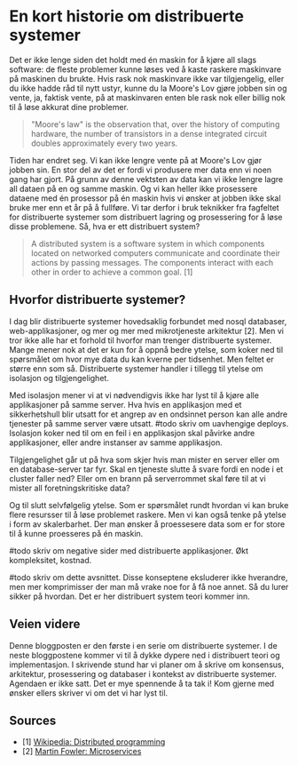 # En kort historie om distribuerte systemer
Det er ikke lenge siden det holdt med én maskin for å kjøre all slags software:
de fleste problemer kunne løses ved å kaste raskere maskinvare på maskinen du brukte.
Hvis rask nok maskinvare ikke var tilgjengelig, eller du ikke hadde råd til nytt ustyr,
kunne du la Moore's Lov gjøre jobben sin og vente, ja, faktisk vente, på at maskinvaren 
enten ble rask nok eller billig nok til å løse akkurat dine problemer.

> "Moore's law" is the observation that, over the history of computing hardware,
> the number of transistors in a dense integrated circuit doubles
> approximately every two years.

Tiden har endret seg. Vi kan ikke lengre vente på at Moore's Lov gjør jobben sin.
En stor del av det er fordi vi produsere mer data enn vi noen gang har gjort.
På grunn av denne vektsten av data kan vi ikke lengre lagre all dataen på en og samme maskin.
Og vi kan heller ikke prosessere dataene med én prosessor på én maskin hvis vi ønsker at jobben
ikke skal bruke mer enn et år på å fullføre. Vi tar derfor i bruk teknikker fra fagfeltet for
distribuerte systemer som distribuert lagring og prosessering for å løse disse problemene.
Så, hva er ett distribuert system?

> A distributed system is a software system in which components located on networked
> computers communicate and coordinate their actions by passing messages. The components
> interact with each other in order to achieve a common goal. [1]

## Hvorfor distribuerte systemer?
I dag blir distribuerte systemer hovedsaklig forbundet med nosql databaser, web-applikasjoner, 
og mer og mer med mikrotjeneste arkitektur [2]. Men vi tror ikke alle har et forhold
til hvorfor man trenger distribuerte systemer. Mange mener nok at det er kun for å oppnå
bedre ytelse, som koker ned til spørsmålet om hvor mye data du kan kverne per tidsenhet.
Men feltet er større enn som så.
Distribuerte systemer handler i tillegg til ytelse om isolasjon og tilgjengelighet.

Med isolasjon mener vi at vi nødvendigvis ikke har lyst til å kjøre alle
applikasjoner på samme server. Hva hvis en applikasjon med et sikkerhetshull blir
utsatt for et angrep av en ondsinnet person kan alle andre tjenester på samme server være utsatt.
#todo skriv om uavhengige deploys.
Isolasjon koker ned til om en feil i en applikasjon skal påvirke andre applikasjoner,
eller andre instanser av samme applikasjon.

Tilgjengelighet går ut på hva som skjer hvis man mister en server eller om en
database-server tar fyr. Skal en tjeneste slutte å svare fordi en node i et cluster
faller ned? Eller om en brann på serverrommet skal føre til at vi mister all foretningskritiske data?

Og til slutt selvfølgelig ytelse. Som er spørsmålet rundt hvordan
vi kan bruke flere resursser til å løse problemet raskere. Men vi kan også tenke på ytelse
i form av skalerbarhet. Der man ønsker å proessesere data som er for store til å kunne
proesseres på én maskin.

#todo skriv om negative sider med distribuerte applikasjoner. Økt kompleksitet, kostnad.

#todo skriv om dette avsnittet.
Disse konseptene eksluderer ikke hverandre, men mer komprimisser der man må vrake noe for å få
noe annet. Så du lurer sikker på hvordan. Det er her distribuert system teori kommer inn.

## Veien videre
Denne bloggposten er den første i en serie om distribuerte systemer.
I de neste bloggpostene kommer vi til å dykke dypere ned i distribuert teori og implementasjon.
I skrivende stund har vi planer om å skrive om konsensus, arkitektur, prosessering og databaser i kontekst av distribuerte systemer.
Agendaen er ikke satt. Det er mye spennende å ta tak i!
Kom gjerne med ønsker ellers skriver vi om det vi har lyst til.

## Sources
* [1] [Wikipedia: Distributed programming](http://en.wikipedia.org/wiki/Distributed_computing)
* [2] [Martin Fowler: Microservices](http://martinfowler.com/articles/microservices.html)
